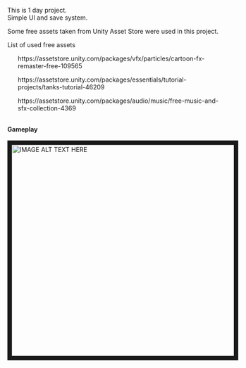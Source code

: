 This is 1 day project.<br>
Simple UI and save system.

Some free assets taken from Unity Asset Store were used in this project.

List of used free assets
<ul>https://assetstore.unity.com/packages/vfx/particles/cartoon-fx-remaster-free-109565</ul> 
<ul>https://assetstore.unity.com/packages/essentials/tutorial-projects/tanks-tutorial-46209</ul>
<ul>https://assetstore.unity.com/packages/audio/music/free-music-and-sfx-collection-4369</ul>
<br>
<b>Gameplay</b>
<br><br>
<a href="http://www.youtube.com/watch?feature=player_embedded&v=n2HXVdC6gcM
" target="_blank"><img src="http://img.youtube.com/vi/n2HXVdC6gcM/0.jpg" 
alt="IMAGE ALT TEXT HERE" width="720" height="480" border="10" /></a>
